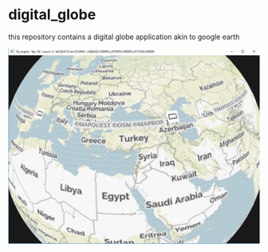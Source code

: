 # digital_globe

this repository contains a digital globe application akin to google earth

![Alt text](/scr1.jpg?raw=true "screen shot 1")
